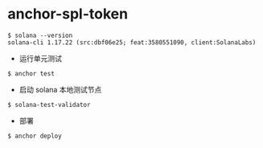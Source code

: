 # anchor-spl-token

```shell
$ solana --version
solana-cli 1.17.22 (src:dbf06e25; feat:3580551090, client:SolanaLabs)
```

* 运行单元测试

```shell
$ anchor test
```

* 启动 solana 本地测试节点

```shell
$ solana-test-validator
```

* 部署

```shell
$ anchor deploy
```
